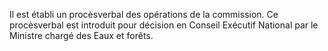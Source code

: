 Il est établi un procèsverbal des opérations de la
commission. Ce procèsverbal est introduit pour décision en Conseil
Exécutif National par le Ministre chargé des Eaux et forêts.